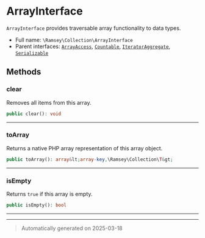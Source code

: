 
# ArrayInterface

`ArrayInterface` provides traversable array functionality to data types.



* Full name: `\Ramsey\Collection\ArrayInterface`
* Parent interfaces: [`ArrayAccess`](../../ArrayAccess.md), [`Countable`](../../Countable.md), [`IteratorAggregate`](../../IteratorAggregate.md), [`Serializable`](../../Serializable.md)


## Methods


### clear

Removes all items from this array.

```php
public clear(): void
```












***

### toArray

Returns a native PHP array representation of this array object.

```php
public toArray(): array&lt;array-key,\Ramsey\Collection\T&gt;
```












***

### isEmpty

Returns `true` if this array is empty.

```php
public isEmpty(): bool
```












***


***
> Automatically generated on 2025-03-18

